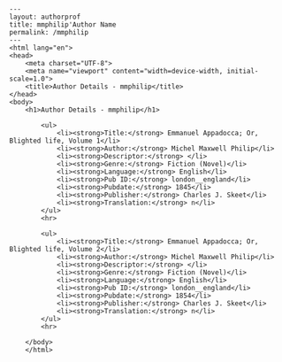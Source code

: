 
    ---
    layout: authorprof
    title: mmphilip'Author Name 
    permalink: /mmphilip
    ---
    <html lang="en">
    <head>
        <meta charset="UTF-8">
        <meta name="viewport" content="width=device-width, initial-scale=1.0">
        <title>Author Details - mmphilip</title>
    </head>
    <body>
        <h1>Author Details - mmphilip</h1>
        
            <ul>
                <li><strong>Title:</strong> Emmanuel Appadocca; Or, Blighted life, Volume 1</li>
                <li><strong>Author:</strong> Michel Maxwell Philip</li>
                <li><strong>Descriptor:</strong> </li>
                <li><strong>Genre:</strong> Fiction (Novel)</li>
                <li><strong>Language:</strong> English</li>
                <li><strong>Pub ID:</strong> london__england</li>
                <li><strong>Pubdate:</strong> 1845</li>
                <li><strong>Publisher:</strong> Charles J. Skeet</li>
                <li><strong>Translation:</strong> n</li>
            </ul>
            <hr>
            
            <ul>
                <li><strong>Title:</strong> Emmanuel Appadocca; Or, Blighted life, Volume 2</li>
                <li><strong>Author:</strong> Michel Maxwell Philip</li>
                <li><strong>Descriptor:</strong> </li>
                <li><strong>Genre:</strong> Fiction (Novel)</li>
                <li><strong>Language:</strong> English</li>
                <li><strong>Pub ID:</strong> london__england</li>
                <li><strong>Pubdate:</strong> 1854</li>
                <li><strong>Publisher:</strong> Charles J. Skeet</li>
                <li><strong>Translation:</strong> n</li>
            </ul>
            <hr>
            
        </body>
        </html>
        